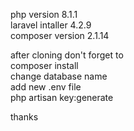 php version 8.1.1 <br>
laravel intaller 4.2.9 <br>
composer version 2.1.14 <br>

after cloning don't forget to <br>
composer install <br>
change database name <br>
add new .env file <br>
php artisan key:generate <br>

thanks
